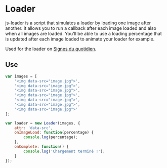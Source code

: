 # Loader

js-loader is a script that simulates a loader by loading one image after another. It allows you to run a callback after each image loaded and also when all images are loaded. You'll be able to use a loading percentage that is updated after each image loaded to animate your loader for example.

Used for the loader on [Signes du quotidien](http://signesduquotidien.org/).

## Use

```js
var images = [
	'<img data-src="image.jpg">',
	'<img data-src="image.jpg">',
	'<img data-src="image.jpg">',
	'<img data-src="image.jpg">',
	'<img data-src="image.jpg">',
	'<img data-src="image.jpg">',
	'<img data-src="image.jpg">'
];

var loader = new Loader(images, {
	attr: 'data-src',
	onImageLoad: function(percentage) {
		console.log(percentage);
	},
	onComplete: function() {
		console.log('Chargement terminé !');
	}
});
```
